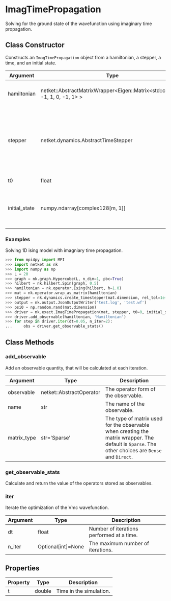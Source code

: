 # ImagTimePropagation
Solving for the ground state of the wavefunction using imaginary time propagation.

## Class Constructor
Constructs an ``ImagTimePropagation`` object from a hamiltonian, a stepper, 
a time, and an initial state.

|  Argument   |                                        Type                                        |                                          Description                                           |
|-------------|------------------------------------------------------------------------------------|------------------------------------------------------------------------------------------------|
|hamiltonian  |netket::AbstractMatrixWrapper<Eigen::Matrix<std::complex<double>, -1, 1, 0, -1, 1> >|The hamiltonian of the system.                                                                  |
|stepper      |netket.dynamics.AbstractTimeStepper                                                 |Stepper (i.e. propagator) that transforms the state of the system from one timestep to the next.|
|t0           |float                                                                               |The initial time.                                                                               |
|initial_state|numpy.ndarray[complex128[m, 1]]                                                     |The initial state of the system (when propagation begins.)                                      |

### Examples
Solving 1D ising model with imagniary time propagation.

```python
>>> from mpi4py import MPI
>>> import netket as nk
>>> import numpy as np
>>> L = 20
>>> graph = nk.graph.Hypercube(L, n_dim=1, pbc=True)
>>> hilbert = nk.hilbert.Spin(graph, 0.5)
>>> hamiltonian = nk.operator.Ising(hilbert, h=1.0)
>>> mat = nk.operator.wrap_as_matrix(hamiltonian)
>>> stepper = nk.dynamics.create_timestepper(mat.dimension, rel_tol=1e-10, abs_tol=1e-10)
>>> output = nk.output.JsonOutputWriter('test.log', 'test.wf')
>>> psi0 = np.random.rand(mat.dimension)
>>> driver = nk.exact.ImagTimePropagation(mat, stepper, t0=0, initial_state=psi0)
>>> driver.add_observable(hamiltonian, 'Hamiltonian')
>>> for step in driver.iter(dt=0.05, n_iter=2):
...     obs = driver.get_observable_stats()

```



## Class Methods 
### add_observable
Add an observable quantity, that will be calculated at each 
iteration.

| Argument  |          Type          |                                                                   Description                                                                   |
|-----------|------------------------|-------------------------------------------------------------------------------------------------------------------------------------------------|
|observable |netket::AbstractOperator|The operator form of the observable.                                                                                                             |
|name       |str                     |The name of the observable.                                                                                                                      |
|matrix_type|str='Sparse'            |The type of matrix used for the observable when creating the matrix wrapper. The default is `Sparse`. The other choices are `Dense` and `Direct`.|

### get_observable_stats
Calculate and return the value of the operators stored as observables.




### iter
Iterate the optimization of the Vmc wavefunction. 

|Argument|       Type       |               Description               |
|--------|------------------|-----------------------------------------|
|dt      |float             |Number of iterations performed at a time.|
|n_iter  |Optional[int]=None|The maximum number of iterations.        |

## Properties
|Property| Type |      Description       |
|--------|------|------------------------|
|t       |double| Time in the simulation.|
